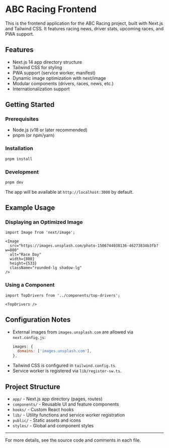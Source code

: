 # ABC Racing Frontend

This is the frontend application for the ABC Racing project, built with Next.js and Tailwind CSS. It features racing news, driver stats, upcoming races, and PWA support.

## Features
- Next.js 14 app directory structure
- Tailwind CSS for styling
- PWA support (service worker, manifest)
- Dynamic image optimization with next/image
- Modular components (drivers, races, news, etc.)
- Internationalization support

## Getting Started

### Prerequisites
- Node.js (v18 or later recommended)
- pnpm (or npm/yarn)

### Installation
```bash
pnpm install
```

### Development
```bash
pnpm dev
```

The app will be available at `http://localhost:3000` by default.

## Example Usage

### Displaying an Optimized Image
```tsx
import Image from 'next/image';

<Image
  src="https://images.unsplash.com/photo-1506744038136-46273834b3fb?w=800"
  alt="Race Day"
  width={800}
  height={533}
  className="rounded-lg shadow-lg"
/>
```

### Using a Component
```tsx
import TopDrivers from '../components/top-drivers';

<TopDrivers />
```

## Configuration Notes
- External images from `images.unsplash.com` are allowed via `next.config.js`:
  ```js
  images: {
    domains: ['images.unsplash.com'],
  },
  ```
- Tailwind CSS is configured in `tailwind.config.ts`.
- Service worker is registered via `lib/register-sw.ts`.

## Project Structure
- `app/` - Next.js app directory (pages, routes)
- `components/` - Reusable UI and feature components
- `hooks/` - Custom React hooks
- `lib/` - Utility functions and service worker registration
- `public/` - Static assets and icons
- `styles/` - Global and component styles

---

For more details, see the source code and comments in each file.
